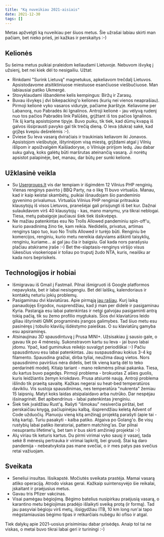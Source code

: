 ```yaml
---
title: "Ką nuveikiau 2021-aisiais"
date: 2021-12-30
tags: []
---
```


Metas apžvelgti ką nuveikiau per šiuos metus. Šie užrašai labiau skirti man
pačiam, bet nieko prieš, jei kažkas ir perskaitys :-)

## Kelionės

Su šeima metus puikiai praleidom keliaudami Lietuvoje. Nebuvom išvykę į užsienį,
bet nei kiek dėl to nesigailiu. Užtat:

- Rinkdami "Surink Lietuvą" magnetukus, apkeliavom trečdalį Lietuvos.
  Apsistodavome atsitiktiniuose miestuose esančiuose viešbučiuose. Man
  labiausiai patiko Ukmergė.
- Stovyklaudami išbandėme kelis kempingus: Biržų ir Zarasų.
- Buvau išvykęs į dvi bikepacking'o keliones (kurių nei vienos neaprašiau).
  Pirmoji kelionė vyko vasaros viduryje, pačiame įkarštyje. Keliavome per
  Labanorą, nuo Pabradės iki Ignalinos. Antroji kelionė - jau vėlyvą rudenį nuo
  tos pačios Pabradės link Palūšės, grįžtant iš tos pačios Ignalinos. Tik šį
  kartą apsistojome tipyje. Buvo puiku, tik tiek, kad dūmų kvapą iš galvos
  išsiprausti pavyko gal tik trečią dieną. O Ieva (dukra) sakė, kad grįžęs
  kvepiu dešrelėmis :-).
- Dviese Su Ieva vasarą dviračiais ir traukiniais keliavom iki Jonavos.
  Apsistojom viešbutyje, ištyrinėjom visą miestą, grįždami atgal į Vilnių
  išlipom ir apsižvalgėm Kaišiadoryse, o Vilniuje pririjom ledų. Jau dabar suku
  galvą, koks galėtų būti maršrutas ateinančią vasarą. Ji norėtų apsistot
  palapinėje, bet, manau, dar būtų per sunki kelionė.

## Užklasinė veikla

- Su [Usergroups.lt](https://usergroups.lt) vis dar tempiam ir išgimdėm 12 Vilnius
  PHP renginių. Vienas renginys pavirto į BBQ Party, na o likę 11 buvo
  virtualūs. Manau, kad ir kaip keistai skambėtų, puikiai išnaudojam šio
  pandeminio gyvenimo privalumus. Virtualūs Vilnius PHP renginiai pritraukia
  klausytojų iš visos Lietuvos, pranešėjai gali prisijungti iš bet kur. Dažnai
  sulaukdavom virš 40 klausytojų - kas, mano manymu, yra tikrai neblogai. Tiesa,
  metų pabaigoje jaučiausi šiek tiek išsikvėpęs.
- Ne mažiau patenkintas esu No Trolls Allowed pandeminiu spin-off'u, kurio
  pavadinimą žino tie, kam reikia. Nedidelis, privatus, artimas renginys tapo
  tuo, kuo No Trolls Allowed ir turėjo būti. Renginiu be komercijos, renginiu,
  kurio metu nereikia dalyviams aiškinti taisyklių, renginiu, kuriame... ai gal
  jau čia ir baigsiu. Gal kada nors parašysiu plačiau atskirame įraše :-) Bet
  the-slaptasis-renginys viršijo visus lūkesčius visokeriopai ir toliau po
  truputį žudo NTA, kuris, neaišku ar kada nors beprisikels.

## Technologijos ir hobiai

- Išmigravau iš Gmail į Fastmail. Pilnai išmigruoti iš Google platformos
  nepavyksta, bet ir labai nesisgengiu. Bet dėl laiškų, kalendoriaus ir kontaktų
  neturiu jokių problemų.
- Pasigaminau dvi klaviatūras. Apie pirmąją [jau rašiau](https://pawka.notrollsallowed.com/posts/2021-03-28/).
  Kurį laiką panaudojęs Ergodox, nusprendžiau, kad ji man per didelė ir
  pasigaminau Kyria. Pastarąja esu labai patenkintas ir netgi galvojau
  pasigaminti antrą tokią pačią, tik su žemo profilio mygtukais. Šios dvi
  klaviatūros leido giliau ištyrinėti QMK programinės įrangos galimybes. Tad
  šiuo metu esu pasinėręs į tobulio klavišų išdėstymo paieškas. O su klaviatūrų
  gamyba esu apsiraminęs.
- Atsinaujinau 3D spausdintuvą į Prusa MINI+. Užsisakiau jį sausio gale, o gavau
  tik po 4 mėnesių. Sukonstravom kartu su Ieva - jai buvo labai įdomu. Ypač, kad
  guminukus reikėjo suvalgyt periodiškai :-) Pačiu
  spausdintuvu esu labai patenkintas. Jau suspausdinau kokius 3-4 kg filamento.
  Spausdina gražiai, dirba tyliai, neužima daug vietos. Nors spausdinimo
  paviršius nėra didelis, bet tik vieną kartą dėl to teko perdarinėti modelį.
  Kitaip tariant - mano reikmėms pilnai pakanka. Tiesa, du kartus buvo pagedęs.
  Pirmoji problema - brokuotas Z ašies guolis, kuris leidžiantis žemyn
  kriokdavo. Prusa atsiuntė naują. Antroji problema išlindo tik praeitą savaitę.
  Kažkas negerai su heat-bed temperatūros davikliu. Vis sustoja spausdinimas,
  nes temperatūra "nukrenta" žemiau 15 laipsnių. Matyt koks laidas atsipalaidavo
  arba nutrūko. Dar nespėjau išsinagrinėt. Bet apibendrinus - labai patenkintas
  įrenginiu.
- Šiek tiek įvaldžiau Rust'ą. Rašyti "išmokau" nesiverčia pirštai, bet
  perskaičiau knygą, pačiupinėjau kalbą, išsprendžiau keletą Advent of Code
  užduočių. Planuoju vieną kitą amžinąjį projektą parašyti (apie tai - kitą
  kartą). Turiu pasakyti - kalba patiko. Atgaiva po Golang'o. Be visų rustybių
  labai patiko iteratoriai, pattern matching'as. Dar pilnai nesuprantu
  lifetime'ų, bet tam ir bus skirti amžinieji projektai :-)
- Alų viriau tik keturis kartus. Du pirmi virimai vyko sausį ir vasarį, tada
  sekė 8 mėnesių pertrauka ir virimai lapkritį, bei gruodį. Štai ką daro
  pandemija - nebeatvyksta pas mane svečiai, o ir mes patys pas svečius retai
  važiuojam.

## Sveikata

- Seneliui insultas. Išsikapstė. Močiutės sveikata prastėja. Mamai vasarą atliko
  operaciją. Atrodo viskas gerai. Kažkaip suintensyvėjo šie reikalai, įskaitant
  ir praėjusius metus.
- Gavau tris Pfizer vakcinas.
- Visai pamėgau bėgiojimą. Bėgimo batelius nusipirkau praėjusią vasarą, o
  karantino metu bėgiojimas pradėjo išlaikyti sveiką protą (ir formą). Tad jau
  pasyviai bėgioju virš metų, išsigydžiau ITB, 10 km long run'ai tapo
  mėgstamiausias bėgimo tipas ir retkarčiais nubėgu iki ofiso ir atgal.

Tiek dalykų apie 2021-uosius prisiminiau dabar prisėdęs. Anaip tol tai ne
viskas, o metai buvo tikrai labai geri ir turiningi :-)
